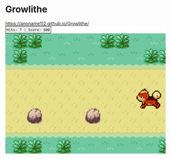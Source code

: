 # Growlithe
https://anoname112.github.io/Growlithe/
<br />
<a href="https://anoname112.github.io/Growlithe/">
   <img src="https://raw.githubusercontent.com/Anoname112/Growlithe/main/ss.png" title="Growlithe" height="400">
</a>
